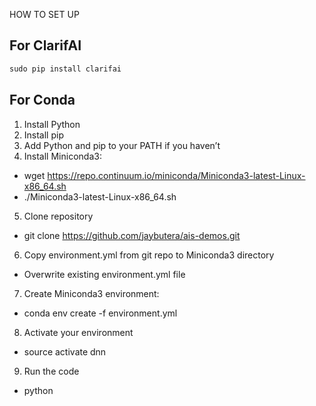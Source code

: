HOW TO SET UP

## For ClarifAI
```python
sudo pip install clarifai
```

## For Conda
1. Install Python
2. Install pip
3. Add Python and pip to your PATH if you haven’t
4. Install Miniconda3:
 - wget https://repo.continuum.io/miniconda/Miniconda3-latest-Linux-x86_64.sh
 - ./Miniconda3-latest-Linux-x86_64.sh
5. Clone repository
 - git clone https://github.com/jaybutera/ais-demos.git
6. Copy environment.yml from git repo to Miniconda3 directory
 - Overwrite existing environment.yml file
7. Create Miniconda3 environment:
 - conda env create -f environment.yml
8. Activate your environment
 - source activate dnn
9. Run the code
 - python <FILENAME>
